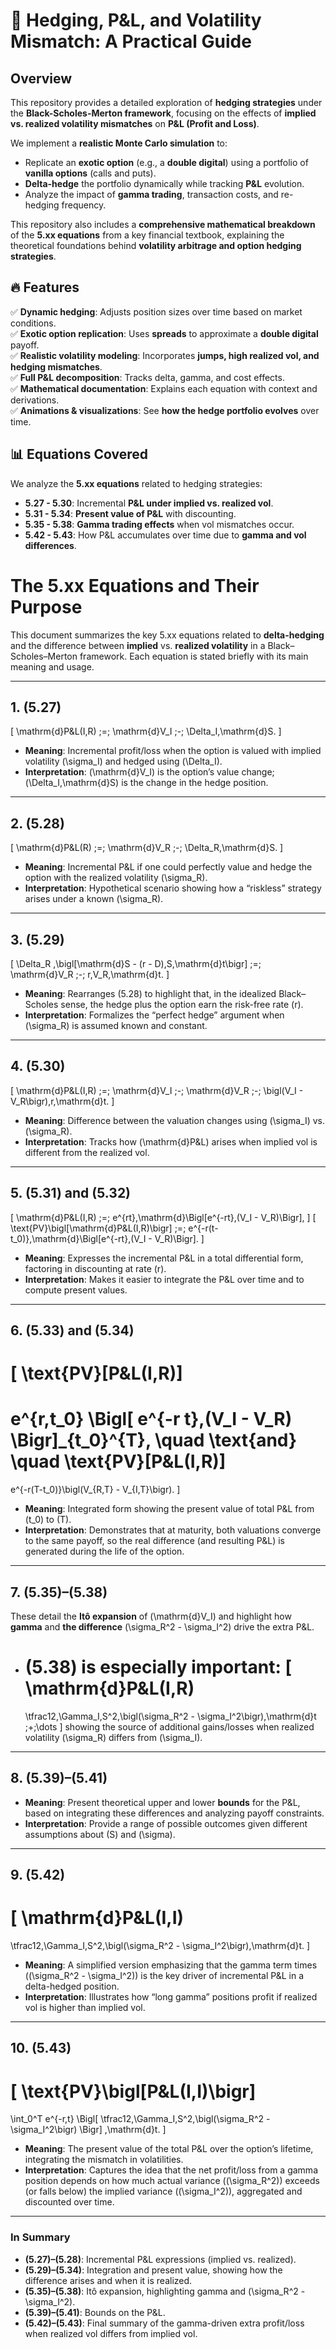 # 📘 Hedging, P&L, and Volatility Mismatch: A Practical Guide

## Overview
This repository provides a detailed exploration of **hedging strategies** under the **Black-Scholes-Merton framework**, focusing on the effects of **implied vs. realized volatility mismatches** on **P&L (Profit and Loss)**. 

We implement a **realistic Monte Carlo simulation** to:
- Replicate an **exotic option** (e.g., a **double digital**) using a portfolio of **vanilla options** (calls and puts).
- **Delta-hedge** the portfolio dynamically while tracking **P&L** evolution.
- Analyze the impact of **gamma trading**, transaction costs, and re-hedging frequency.

This repository also includes a **comprehensive mathematical breakdown** of the **5.xx equations** from a key financial textbook, explaining the theoretical foundations behind **volatility arbitrage and option hedging strategies**.

## 🔥 Features
✅ **Dynamic hedging**: Adjusts position sizes over time based on market conditions.  
✅ **Exotic option replication**: Uses **spreads** to approximate a **double digital** payoff.  
✅ **Realistic volatility modeling**: Incorporates **jumps, high realized vol, and hedging mismatches**.  
✅ **Full P&L decomposition**: Tracks delta, gamma, and cost effects.  
✅ **Mathematical documentation**: Explains each equation with context and derivations.  
✅ **Animations & visualizations**: See **how the hedge portfolio evolves** over time.

## 📊 Equations Covered
We analyze the **5.xx equations** related to hedging strategies:
- **5.27 - 5.30**: Incremental **P&L under implied vs. realized vol**.
- **5.31 - 5.34**: **Present value of P&L** with discounting.
- **5.35 - 5.38**: **Gamma trading effects** when vol mismatches occur.
- **5.42 - 5.43**: How P&L accumulates over time due to **gamma and vol differences**.

# The 5.xx Equations and Their Purpose

This document summarizes the key 5.xx equations related to **delta-hedging** and the difference between **implied** vs. **realized volatility** in a Black–Scholes–Merton framework. Each equation is stated briefly with its main meaning and usage.

---

## 1. (5.27)
\[
\mathrm{d}P\&L(I,R) \;=\; \mathrm{d}V_I \;-\; \Delta_I\,\mathrm{d}S.
\]

- **Meaning**: Incremental profit/loss when the option is valued with implied volatility \(\sigma_I\) and hedged using \(\Delta_I\).
- **Interpretation**: \(\mathrm{d}V_I\) is the option’s value change; \(\Delta_I\,\mathrm{d}S\) is the change in the hedge position.

---

## 2. (5.28)
\[
\mathrm{d}P\&L(R) \;=\; \mathrm{d}V_R \;-\; \Delta_R\,\mathrm{d}S.
\]

- **Meaning**: Incremental P&L if one could perfectly value and hedge the option with the realized volatility \(\sigma_R\).
- **Interpretation**: Hypothetical scenario showing how a “riskless” strategy arises under a known \(\sigma_R\).

---

## 3. (5.29)
\[
\Delta_R \,\bigl[\mathrm{d}S - (r - D)\,S\,\mathrm{d}t\bigr] \;=\; \mathrm{d}V_R \;-\; r\,V_R\,\mathrm{d}t.
\]

- **Meaning**: Rearranges (5.28) to highlight that, in the idealized Black–Scholes sense, the hedge plus the option earn the risk-free rate \(r\).
- **Interpretation**: Formalizes the “perfect hedge” argument when \(\sigma_R\) is assumed known and constant.

---

## 4. (5.30)
\[
\mathrm{d}P\&L(I,R) \;=\; \mathrm{d}V_I \;-\; \mathrm{d}V_R \;-\; \bigl(V_I - V_R\bigr)\,r\,\mathrm{d}t.
\]

- **Meaning**: Difference between the valuation changes using \(\sigma_I\) vs. \(\sigma_R\).
- **Interpretation**: Tracks how \(\mathrm{d}P\&L\) arises when implied vol is different from the realized vol.

---

## 5. (5.31) and (5.32)
\[
\mathrm{d}P\&L(I,R) \;=\; e^{rt}\,\mathrm{d}\Bigl[e^{-rt}\,(V_I - V_R)\Bigr],
\]
\[
\text{PV}\bigl[\mathrm{d}P\&L(I,R)\bigr] \;=\; e^{-r(t-t_0)}\,\mathrm{d}\Bigl[e^{-rt}\,(V_I - V_R)\Bigr].
\]

- **Meaning**: Expresses the incremental P&L in a total differential form, factoring in discounting at rate \(r\).
- **Interpretation**: Makes it easier to integrate the P&L over time and to compute present values.

---

## 6. (5.33) and (5.34)
\[
\text{PV}[P\&L(I,R)] 
= 
e^{r\,t_0}
\Bigl[
e^{-r t}\,(V_I - V_R)
\Bigr]_{t_0}^{T},
\quad
\text{and}
\quad
\text{PV}[P\&L(I,R)]
= 
e^{-r(T-t_0)}\bigl(V_{R,T} - V_{I,T}\bigr).
\]

- **Meaning**: Integrated form showing the present value of total P&L from \(t_0\) to \(T\). 
- **Interpretation**: Demonstrates that at maturity, both valuations converge to the same payoff, so the real difference (and resulting P&L) is generated during the life of the option.

---

## 7. (5.35)–(5.38)
These detail the **Itô expansion** of \(\mathrm{d}V_I\) and highlight how **gamma** and **the difference** \(\sigma_R^2 - \sigma_I^2\) drive the extra P&L.

- **(5.38)** is especially important:
  \[
    \mathrm{d}P\&L(I,R) 
    = 
    \tfrac12\,\Gamma_I\,S^2\,\bigl(\sigma_R^2 - \sigma_I^2\bigr)\,\mathrm{d}t
    \;+\;\dots
  \]
  showing the source of additional gains/losses when realized volatility \(\sigma_R\) differs from \(\sigma_I\).

---

## 8. (5.39)–(5.41)
- **Meaning**: Present theoretical upper and lower **bounds** for the P&L, based on integrating these differences and analyzing payoff constraints.
- **Interpretation**: Provide a range of possible outcomes given different assumptions about \(S\) and \(\sigma\).

---

## 9. (5.42)
\[
\mathrm{d}P\&L(I,I) 
= 
\tfrac12\,\Gamma_I\,S^2\,\bigl(\sigma_R^2 - \sigma_I^2\bigr)\,\mathrm{d}t.
\]

- **Meaning**: A simplified version emphasizing that the gamma term times \((\sigma_R^2 - \sigma_I^2)\) is the key driver of incremental P&L in a delta-hedged position.
- **Interpretation**: Illustrates how “long gamma” positions profit if realized vol is higher than implied vol.

---

## 10. (5.43)
\[
\text{PV}\bigl[P\&L(I,I)\bigr]
= 
\int_0^T
e^{-r\,t}
\Bigl[
\tfrac12\,\Gamma_I\,S^2\,\bigl(\sigma_R^2 - \sigma_I^2\bigr)
\Bigr]
\,\mathrm{d}t.
\]

- **Meaning**: The present value of the total P&L over the option’s lifetime, integrating the mismatch in volatilities.
- **Interpretation**: Captures the idea that the net profit/loss from a gamma position depends on how much actual variance (\(\sigma_R^2\)) exceeds (or falls below) the implied variance (\(\sigma_I^2\)), aggregated and discounted over time.

---

### **In Summary**
- **(5.27)–(5.28)**: Incremental P&L expressions (implied vs. realized).  
- **(5.29)–(5.34)**: Integration and present value, showing how the difference arises and when it is realized.  
- **(5.35)–(5.38)**: Itô expansion, highlighting gamma and \(\sigma_R^2 - \sigma_I^2\).  
- **(5.39)–(5.41)**: Bounds on the P&L.  
- **(5.42)–(5.43)**: Final summary of the gamma-driven extra profit/loss when realized vol differs from implied vol.


